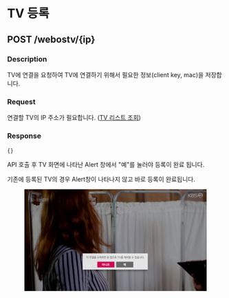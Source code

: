 # TV 등록

## POST /webostv/{ip}

### Description

TV에 연결을 요청하여 TV에 연결하기 위해서 필요한 정보(client key, mac)을 저장합니다.

### Request

연결할 TV의 IP 주소가 필요합니다. ([TV 리스트 조회](tv.md))

### Response

```
{}
```

API 호출 후 TV 화면에 나타난 Alert 창에서 "예"를 눌러야 등록이 완료 됩니다.

기존에 등록된 TV의 경우 Alert창이 나타나지 않고 바로 등록이 완료됩니다.

<figure><img src="../../../.gitbook/assets/image (1).png" alt=""><figcaption></figcaption></figure>

